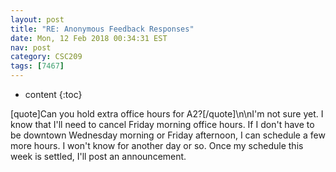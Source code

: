 ```yaml
---
layout: post
title: "RE: Anonymous Feedback Responses"
date: Mon, 12 Feb 2018 00:34:31 EST
nav: post
category: CSC209
tags: [7467]
---
```


* content
{:toc}

[quote]Can you hold extra office hours for A2?[/quote]\n\nI'm not sure yet. I know that I'll need to cancel Friday morning office hours. If I don't have to be downtown Wednesday morning or Friday afternoon, I can schedule a few more hours. I won't know for another day or so. Once my schedule this week is settled, I'll post an announcement.
<!-- more -->
<p></p>
